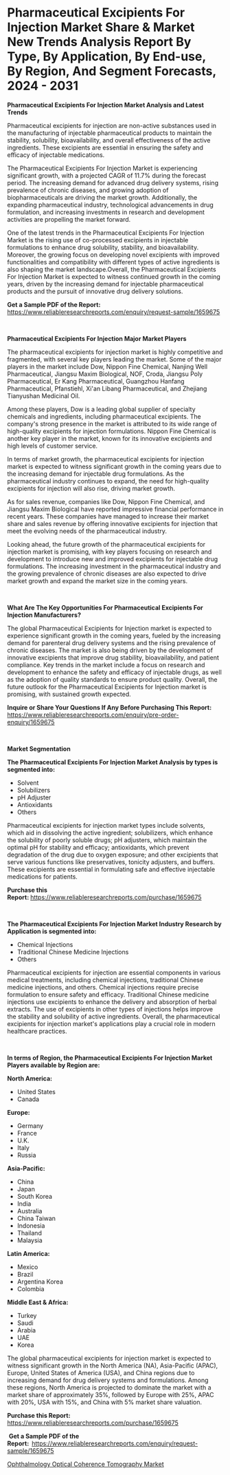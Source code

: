 <p><h1>Pharmaceutical Excipients For Injection Market Share & Market New Trends Analysis Report By Type, By Application, By End-use, By Region, And Segment Forecasts, 2024 - 2031</h1></p><p><strong>Pharmaceutical Excipients For Injection Market Analysis and Latest Trends</strong></p>
<p><p>Pharmaceutical excipients for injection are non-active substances used in the manufacturing of injectable pharmaceutical products to maintain the stability, solubility, bioavailability, and overall effectiveness of the active ingredients. These excipients are essential in ensuring the safety and efficacy of injectable medications.</p><p>The Pharmaceutical Excipients For Injection Market is experiencing significant growth, with a projected CAGR of 11.7% during the forecast period. The increasing demand for advanced drug delivery systems, rising prevalence of chronic diseases, and growing adoption of biopharmaceuticals are driving the market growth. Additionally, the expanding pharmaceutical industry, technological advancements in drug formulation, and increasing investments in research and development activities are propelling the market forward.</p><p>One of the latest trends in the Pharmaceutical Excipients For Injection Market is the rising use of co-processed excipients in injectable formulations to enhance drug solubility, stability, and bioavailability. Moreover, the growing focus on developing novel excipients with improved functionalities and compatibility with different types of active ingredients is also shaping the market landscape.Overall, the Pharmaceutical Excipients For Injection Market is expected to witness continued growth in the coming years, driven by the increasing demand for injectable pharmaceutical products and the pursuit of innovative drug delivery solutions.</p></p>
<p><strong>Get a Sample PDF of the Report:&nbsp;</strong> <a href="https://www.reliableresearchreports.com/enquiry/request-sample/1659675">https://www.reliableresearchreports.com/enquiry/request-sample/1659675</a></p>
<p>&nbsp;</p>
<p><strong>Pharmaceutical Excipients For Injection Major Market Players</strong></p>
<p><p>The pharmaceutical excipients for injection market is highly competitive and fragmented, with several key players leading the market. Some of the major players in the market include Dow, Nippon Fine Chemical, Nanjing Well Pharmaceutical, Jiangsu Maxim Biological, NOF, Croda, Jiangsu Poly Pharmaceutical, Er Kang Pharmaceutical, Guangzhou Hanfang Pharmaceutical, Pfanstiehl, Xi'an Libang Pharmaceutical, and Zhejiang Tianyushan Medicinal Oil.</p><p>Among these players, Dow is a leading global supplier of specialty chemicals and ingredients, including pharmaceutical excipients. The company's strong presence in the market is attributed to its wide range of high-quality excipients for injection formulations. Nippon Fine Chemical is another key player in the market, known for its innovative excipients and high levels of customer service.</p><p>In terms of market growth, the pharmaceutical excipients for injection market is expected to witness significant growth in the coming years due to the increasing demand for injectable drug formulations. As the pharmaceutical industry continues to expand, the need for high-quality excipients for injection will also rise, driving market growth.</p><p>As for sales revenue, companies like Dow, Nippon Fine Chemical, and Jiangsu Maxim Biological have reported impressive financial performance in recent years. These companies have managed to increase their market share and sales revenue by offering innovative excipients for injection that meet the evolving needs of the pharmaceutical industry.</p><p>Looking ahead, the future growth of the pharmaceutical excipients for injection market is promising, with key players focusing on research and development to introduce new and improved excipients for injectable drug formulations. The increasing investment in the pharmaceutical industry and the growing prevalence of chronic diseases are also expected to drive market growth and expand the market size in the coming years.</p></p>
<p>&nbsp;</p>
<p><strong>What Are The Key Opportunities For Pharmaceutical Excipients For Injection Manufacturers?</strong></p>
<p><p>The global Pharmaceutical Excipients for Injection market is expected to experience significant growth in the coming years, fueled by the increasing demand for parenteral drug delivery systems and the rising prevalence of chronic diseases. The market is also being driven by the development of innovative excipients that improve drug stability, bioavailability, and patient compliance. Key trends in the market include a focus on research and development to enhance the safety and efficacy of injectable drugs, as well as the adoption of quality standards to ensure product quality. Overall, the future outlook for the Pharmaceutical Excipients for Injection market is promising, with sustained growth expected.</p></p>
<p><strong>Inquire or Share Your Questions If Any Before Purchasing This Report:</strong> <a href="https://www.reliableresearchreports.com/enquiry/pre-order-enquiry/1659675">https://www.reliableresearchreports.com/enquiry/pre-order-enquiry/1659675</a></p>
<p>&nbsp;</p>
<p><strong>Market Segmentation</strong></p>
<p><strong>The Pharmaceutical Excipients For Injection Market Analysis by types is segmented into:</strong></p>
<p><ul><li>Solvent</li><li>Solubilizers</li><li>pH Adjuster</li><li>Antioxidants</li><li>Others</li></ul></p>
<p><p>Pharmaceutical excipients for injection market types include solvents, which aid in dissolving the active ingredient; solubilizers, which enhance the solubility of poorly soluble drugs; pH adjusters, which maintain the optimal pH for stability and efficacy; antioxidants, which prevent degradation of the drug due to oxygen exposure; and other excipients that serve various functions like preservatives, tonicity adjusters, and buffers. These excipients are essential in formulating safe and effective injectable medications for patients.</p></p>
<p><strong>Purchase this Report:&nbsp;</strong><a href="https://www.reliableresearchreports.com/purchase/1659675">https://www.reliableresearchreports.com/purchase/1659675</a></p>
<p>&nbsp;</p>
<p><strong>The Pharmaceutical Excipients For Injection Market Industry Research by Application is segmented into:</strong></p>
<p><ul><li>Chemical Injections</li><li>Traditional Chinese Medicine Injections</li><li>Others</li></ul></p>
<p><p>Pharmaceutical excipients for injection are essential components in various medical treatments, including chemical injections, traditional Chinese medicine injections, and others. Chemical injections require precise formulation to ensure safety and efficacy. Traditional Chinese medicine injections use excipients to enhance the delivery and absorption of herbal extracts. The use of excipients in other types of injections helps improve the stability and solubility of active ingredients. Overall, the pharmaceutical excipients for injection market's applications play a crucial role in modern healthcare practices.</p></p>
<p>&nbsp;</p>
<p><strong>In terms of Region, the Pharmaceutical Excipients For Injection Market Players available by Region are:</strong></p>
<p>
    <p> <strong> North America: </strong>
        <ul>
            <li>United States</li>
            <li>Canada</li>
        </ul>
        </p> 
    <p> <strong> Europe: </strong>
        <ul>
            <li>Germany</li>
            <li>France</li>
            <li>U.K.</li>
            <li>Italy</li>
            <li>Russia</li>
        </ul>
        </p> 
    <p> <strong> Asia-Pacific: </strong>
        <ul>
            <li>China</li>
            <li>Japan</li>
            <li>South Korea</li>
            <li>India</li>
            <li>Australia</li>
            <li>China Taiwan</li>
            <li>Indonesia</li>
            <li>Thailand</li>
            <li>Malaysia</li>
        </ul>
        </p> 
    <p> <strong> Latin America: </strong>
        <ul>
            <li>Mexico</li>
            <li>Brazil</li>
            <li>Argentina Korea</li>
            <li>Colombia</li>
        </ul>
        </p> 
    <p> <strong> Middle East & Africa: </strong>
        <ul>
            <li>Turkey</li>
            <li>Saudi</li>
            <li>Arabia</li>
            <li>UAE</li>
            <li>Korea</li>
        </ul>
    </p>
    </p>
<p><p>The global pharmaceutical excipients for injection market is expected to witness significant growth in the North America (NA), Asia-Pacific (APAC), Europe, United States of America (USA), and China regions due to increasing demand for drug delivery systems and formulations. Among these regions, North America is projected to dominate the market with a market share of approximately 35%, followed by Europe with 25%, APAC with 20%, USA with 15%, and China with 5% market share valuation.</p></p>
<p><strong>Purchase this Report: </strong><a href="https://www.reliableresearchreports.com/purchase/1659675">https://www.reliableresearchreports.com/purchase/1659675</a></p>
<p>&nbsp;<strong>Get a Sample PDF of the Report:&nbsp;&nbsp;</strong><a href="https://www.reliableresearchreports.com/enquiry/request-sample/1659675">https://www.reliableresearchreports.com/enquiry/request-sample/1659675</a></p>
<p><strong></strong></p>
<p><p><a href="https://github.com/marloy8/Market-Research-Report-List-3/blob/main/ophthalmology-optical-coherence-tomography-market.md">Ophthalmology Optical Coherence Tomography Market</a></p></p>